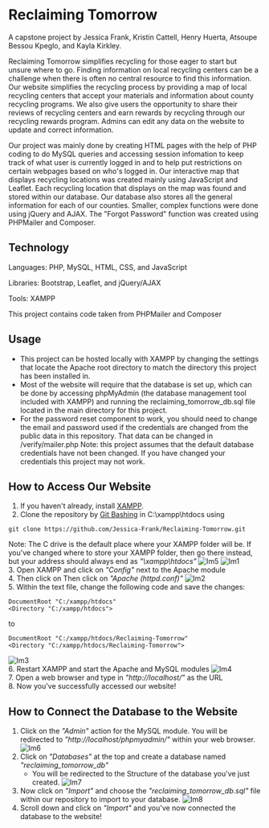 # Reclaiming Tomorrow
A capstone project by Jessica Frank, Kristin Cattell, Henry Huerta, Atsoupe Bessou Kpeglo, and Kayla Kirkley.

Reclaiming Tomorrow simplifies recycling for those eager to start but unsure where to go. Finding information on local recycling centers can be a challenge when there is often no central resource to find this information. Our website simplifies the recycling process by providing a map of local recycling centers that accept your materials and information about county recycling programs. We also give users the opportunity to share their reviews of recycling centers and earn rewards by recycling through our recycling rewards program. Admins can edit any data on the website to update and correct information.

Our project was mainly done by creating HTML pages with the help of PHP coding to do MySQL queries and accessing session infomation to keep track of what user is currently logged in and to help put restrictions on certain webpages based on who's logged in. Our interactive map that displays recycling locations was created mainly using JavaScript and Leaflet. Each recycling location that displays on the map was found and stored within our database. Our database also stores all the general information for each of our counties. Smaller, complex functions were done using jQuery and AJAX. The "Forgot Password" function was created using PHPMailer and Composer.

## Technology
Languages: PHP, MySQL, HTML, CSS, and JavaScript

Libraries: Bootstrap, Leaflet, and jQuery/AJAX

Tools: XAMPP

This project contains code taken from PHPMailer and Composer

## Usage
- This project can be hosted locally with XAMPP by changing the settings that locate the Apache root directory to match the directory this project has been installed in. 
- Most of the website will require that the database is set up, which can be done by accessing phpMyAdmin (the database management tool included with XAMPP) and running the reclaiming_tomorrow_db.sql file located in the main directory for this project.
- For the password reset component to work, you should need to change the email and password used if the credentials are changed from the public data in this repository. That data can be changed in /verify/mailer.php
Note: this project assumes that the default database credentials have not been changed. If you have changed your credentials this project may not work.

## How to Access Our Website
1. If you haven't already, install [XAMPP](https://www.apachefriends.org/download.html).
2. Clone the repository by [Git Bashing](https://gitforwindows.org/) in C:\xampp\htdocs using 
```
git clone https://github.com/Jessica-Frank/Reclaiming-Tomorrow.git
```
Note: The C drive is the default place where your XAMPP folder will be. If you've changed where to store your XAMPP folder, then go there instead, but your address should always end as *"\xampp\htdocs"*
![Im5](https://github.com/Jessica-Frank/Reclaiming-Tomorrow/assets/111710708/d7d3cb8a-afe6-4650-a217-da3ca0f026e9)
![Im1](https://github.com/Jessica-Frank/Reclaiming-Tomorrow/assets/111710708/0036978a-2ca4-49a5-8194-f8b9ac864361) <br>
3. Open XAMPP and click on *"Config"* next to the Apache module <br>
4. Then click on Then click on *"Apache (httpd.conf)"*
![Im2](https://github.com/Jessica-Frank/Reclaiming-Tomorrow/assets/111710708/58989f07-0b14-435c-8008-1ddbae4d42fd) <br>
5. Within the text file, change the following code and save the changes:
```
DocumentRoot "C:/xampp/htdocs"
<Directory "C:/xampp/htdocs">
```
to
```
DocumentRoot "C:/xampp/htdocs/Reclaiming-Tomorrow"
<Directory "C:/xampp/htdocs/Reclaiming-Tomorrow">
```
![Im3](https://github.com/Jessica-Frank/Reclaiming-Tomorrow/assets/111710708/d981eec8-d5ee-4748-82c7-89c50b4e6f66) <br>
6. Restart XAMPP and start the Apache and MySQL modules
![Im4](https://github.com/Jessica-Frank/Reclaiming-Tomorrow/assets/111710708/e972856b-624f-45f5-830c-b13b3ceaea28) <br>
7. Open a web browser and type in *"http://localhost/"* as the URL <br>
8. Now you've successfully accessed our website!

## How to Connect the Database to the Website
1. Click on the *"Admin"* action for the MySQL module. You will be redirected to *"http://localhost/phpmyadmin/"* within your web browser.
![Im6](https://github.com/Jessica-Frank/Reclaiming-Tomorrow/assets/111710708/8922f23e-83f6-4a70-9da3-b10f7a9f559b) <br>
2. Click on *"Databases"* at the top and create a database named *"reclaiming_tomorrow_db"*
    - You will be redirected to the Structure of the database you've just created.
![Im7](https://github.com/Jessica-Frank/Reclaiming-Tomorrow/assets/111710708/d0835e2f-1e3d-461d-a888-c0701d13ef7b) <br>
3. Now click on *"Import"* and choose the *"reclaiming_tomorrow_db.sql"* file within our repository to import to your database.
![Im8](https://github.com/Jessica-Frank/Reclaiming-Tomorrow/assets/111710708/cbbd0a0e-f2d4-413c-8efc-1227578f32cf) <br>
4. Scroll down and click on *"Import"* and you've now connected the database to the website!
